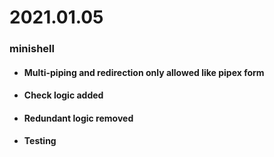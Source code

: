 # 2021.01.05
### minishell
* #### Multi-piping and redirection only allowed like pipex form
* #### Check logic added
* #### Redundant logic removed
* #### Testing
